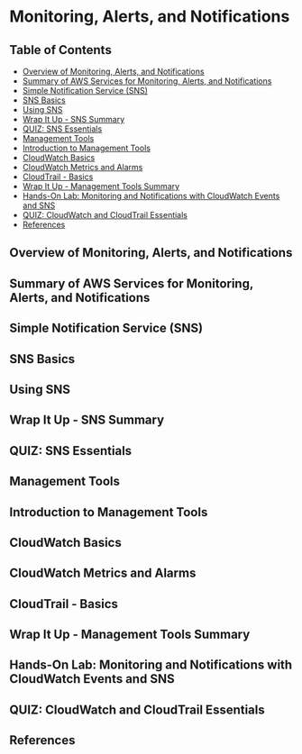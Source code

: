 # Monitoring, Alerts, and Notifications


## Table of Contents
<!-- START doctoc generated TOC please keep comment here to allow auto update -->
<!-- DON'T EDIT THIS SECTION, INSTEAD RE-RUN doctoc TO UPDATE -->


- [Overview of Monitoring, Alerts, and Notifications](#overview-of-monitoring-alerts-and-notifications)
- [Summary of AWS Services for Monitoring, Alerts, and Notifications](#summary-of-aws-services-for-monitoring-alerts-and-notifications)
- [Simple Notification Service (SNS)](#simple-notification-service-sns)
- [SNS Basics](#sns-basics)
- [Using SNS](#using-sns)
- [Wrap It Up - SNS Summary](#wrap-it-up---sns-summary)
- [QUIZ: SNS Essentials](#quiz-sns-essentials)
- [Management Tools](#management-tools)
- [Introduction to Management Tools](#introduction-to-management-tools)
- [CloudWatch Basics](#cloudwatch-basics)
- [CloudWatch Metrics and Alarms](#cloudwatch-metrics-and-alarms)
- [CloudTrail - Basics](#cloudtrail---basics)
- [Wrap It Up - Management Tools Summary](#wrap-it-up---management-tools-summary)
- [Hands-On Lab: Monitoring and Notifications with CloudWatch Events and SNS](#hands-on-lab-monitoring-and-notifications-with-cloudwatch-events-and-sns)
- [QUIZ: CloudWatch and CloudTrail Essentials](#quiz-cloudwatch-and-cloudtrail-essentials)
- [References](#references)

<!-- END doctoc generated TOC please keep comment here to allow auto update -->


## Overview of Monitoring, Alerts, and Notifications


## Summary of AWS Services for Monitoring, Alerts, and Notifications


## Simple Notification Service (SNS)


## SNS Basics


## Using SNS


## Wrap It Up - SNS Summary


## QUIZ: SNS Essentials


## Management Tools


## Introduction to Management Tools


## CloudWatch Basics


## CloudWatch Metrics and Alarms


## CloudTrail - Basics


## Wrap It Up - Management Tools Summary


## Hands-On Lab: Monitoring and Notifications with CloudWatch Events and SNS


## QUIZ: CloudWatch and CloudTrail Essentials


## References
